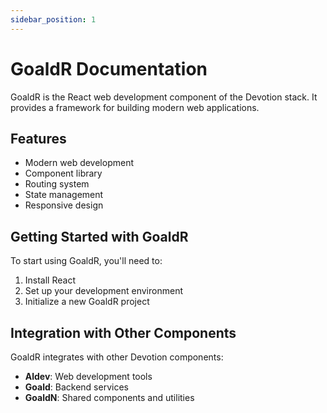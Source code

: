 ```yaml
---
sidebar_position: 1
---
```


# GoaldR Documentation

GoaldR is the React web development component of the Devotion stack. It provides a framework for building modern web applications.

## Features

- Modern web development
- Component library
- Routing system
- State management
- Responsive design

## Getting Started with GoaldR

To start using GoaldR, you'll need to:

1. Install React
2. Set up your development environment
3. Initialize a new GoaldR project

## Integration with Other Components

GoaldR integrates with other Devotion components:

- **Aldev**: Web development tools
- **Goald**: Backend services
- **GoaldN**: Shared components and utilities